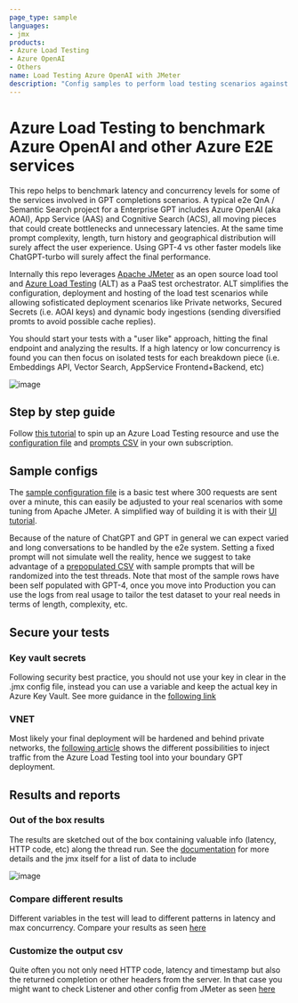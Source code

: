 ```yaml
---
page_type: sample
languages:
- jmx
products:
- Azure Load Testing
- Azure OpenAI
- Others
name: Load Testing Azure OpenAI with JMeter
description: "Config samples to perform load testing scenarios against Azure OpenAI, frontend, backend and Vector Search/DB"
---
```


# Azure Load Testing to benchmark Azure OpenAI and other Azure E2E services

This repo helps to benchmark latency and concurrency levels for some of the services involved in GPT completions scenarios. A typical e2e QnA / Semantic Search project for a Enterprise GPT includes Azure OpenAI (aka AOAI), App Service (AAS) and Cognitive Search (ACS), all moving pieces that could create bottlenecks and unnecessary latencies. At the same time prompt complexity, length, turn history and geographical distribution will surely affect the user experience. Using GPT-4 vs other faster models like ChatGPT-turbo will surely affect the final performance.

Internally this repo leverages [Apache JMeter](https://jmeter.apache.org/) as an open source load tool and [Azure Load Testing](https://azure.microsoft.com/en-us/products/load-testing/) (ALT) as a PaaS test orchestrator. ALT simplifies the configuration, deployment and hosting of the load test scenarios while allowing sofisticated deployment scenarios like Private networks, Secured Secrets (i.e. AOAI keys) and dynamic body ingestions (sending diversified promts to avoid possible cache replies). 

You should start your tests with a "user like" approach, hitting the final endpoint and analyzing the results. If a high latency or low concurrency is found you can then focus on isolated tests for each breakdown piece (i.e. Embeddings API, Vector Search, AppService Frontend+Backend, etc)

![image](https://github.com/ignaciofls/LoadTest-AOAI/assets/38979090/7e80bb12-7df4-453e-92ab-190b56100ccc)

## Step by step guide

Follow [this tutorial](https://learn.microsoft.com/en-us/azure/load-testing/how-to-create-and-run-load-test-with-jmeter-script) to spin up an Azure Load Testing resource and use the [configuration file](./jmeter/config.jmx) and [prompts CSV](./jmeter/prompts.csv) in your own subscription.

## Sample configs

The [sample configuration file](./jmeter/config.jmx) is a basic test where 300 requests are sent over a minute, this can easily be adjusted to your real scenarios with some tuning from Apache JMeter. A simplified way of building it is with their [UI tutorial](https://jmeter.apache.org/usermanual/build-web-test-plan.html).

Because of the nature of ChatGPT and GPT in general we can expect varied and long conversations to be handled by the e2e system. Setting a fixed prompt will not simulate well the reality, hence we suggest to take advantage of a [prepopulated CSV](./jmeter/prompts.csv) with sample prompts that will be randomized into the test threads. Note that most of the sample rows have been self populated with GPT-4, once you move into Production you can use the logs from real usage to tailor the test dataset to your real needs in terms of length, complexity, etc.

## Secure your tests

### Key vault secrets
Following security best practice, you should not use your key in clear in the .jmx config file, instead you can use a variable and keep the actual key in Azure Key Vault. See more guidance in the [following link](https://learn.microsoft.com/en-us/azure/load-testing/how-to-parameterize-load-tests#secrets)

### VNET 
Most likely your final deployment will be hardened and behind private networks, the [following article](https://learn.microsoft.com/en-us/azure/load-testing/concept-azure-load-testing-vnet-injection) shows the different possibilities to inject traffic from the Azure Load Testing tool into your boundary GPT deployment. 

## Results and reports
### Out of the box results
The results are sketched out of the box containing valuable info (latency, HTTP code, etc) along the thread run. See the [documentation](https://learn.microsoft.com/en-us/azure/load-testing/how-to-troubleshoot-failing-test?tabs=portal) for more details and the jmx itself for a list of data to include 

![image](https://github.com/ignaciofls/LoadTest-AOAI/assets/38979090/dc48e3a8-14c8-4880-a1b1-35facaca202e)

### Compare different results
Different variables in the test will lead to different patterns in latency and max concurrency. Compare your results as seen [here](https://learn.microsoft.com/en-us/azure/load-testing/how-to-compare-multiple-test-runs)

### Customize the output csv
Quite often you not only need HTTP code, latency and timestamp but also the returned completion or other headers from the server. In that case you might want to check Listener and other config from JMeter as seen [here](https://www.blazemeter.com/blog/response-data-in-jmeter#:~:text=to%20a%20file.-,Saving%20Response%20Data%20with%20Listeners,-The%20first%20option)
